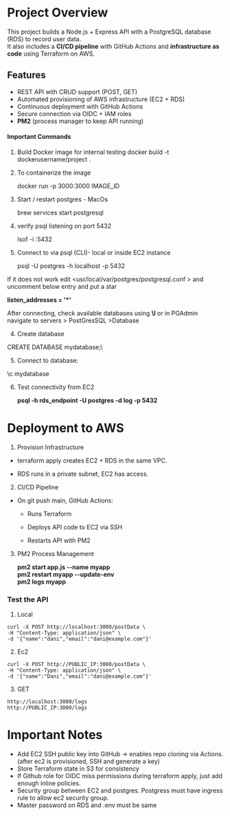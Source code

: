 # Project Overview

This project builds a Node.js + Express API with a PostgreSQL database (RDS) to record user data.  
It also includes a **CI/CD pipeline** with GitHub Actions and **infrastructure as code** using Terraform on AWS.

## Features

- REST API with CRUD support (POST, GET)
- Automated provisioning of AWS infrastructure (EC2 + RDS)
- Continuous deployment with GitHub Actions
- Secure connection via OIDC + IAM roles
- **PM2** (process manager to keep API running)

#### Important Commands

1. Build Docker image for  internal testing
   docker build -t dockerusername/project .

2.  To containerize the image

    docker run -p 3000:3000 IMAGE_ID

3. Start / restart postgres - MacOs 

    brew services start postgresql
 
4. verify psql listening on port 5432

    lsof -i :5432

3. Connect to via psql (CLI)- local or inside EC2 instance

    psql -U postgres -h localhost -p 5432

If it does not work edit <usr/local/var/postgres/postgresql.conf > and uncomment below entry and put a star

**listen_addresses = '*'**

After connecting, check available databases using **\l**
or in PGAdmin navigate to servers > PostGresSQL >Database

4. Create database

  CREATE DATABASE mydatabase;\

5. Connect to database:

  \c mydatabase

6. Test connectivity from EC2

    **psql -h rds_endpoint -U postgres -d log -p 5432**

# Deployment to AWS

1. Provision Infrastructure

- terraform apply creates EC2 + RDS in the same VPC.

- RDS runs in a private subnet, EC2 has access.

2. CI/CD Pipeline

- On git push main, GitHub Actions:

  - Runs Terraform

  - Deploys API code to EC2 via SSH

  - Restarts API with PM2

3. PM2 Process Management

    **pm2 start app.js --name myapp** \
    **pm2 restart myapp --update-env** \
    **pm2 logs myapp**

### Test  the API

  1. Local

    curl -X POST http://localhost:3000/postData \
    -H "Content-Type: application/json" \
    -d '{"name":"dani","email":"dani@example.com"}'

  2. Ec2

    curl -X POST http://PUBLIC_IP:3000/postData \
    -H "Content-Type: application/json" \
    -d '{"name":"Dani","email":"dani@example.com"}'

  3. GET

    http://localhost:3000/logs
    http://PUBLIC_IP:3000/logs

# Important Notes

- Add EC2 SSH public key into GitHub → enables repo cloning via Actions.(after ec2 is provisioned, SSH and generate a key)
- Store Terraform state in S3 for consistency
- If Github role for OIDC miss permissions during terraform apply, just add enough inline policies.
- Security group between EC2 and postgres. Postgress must have ingress rule to allow ec2 security group.
- Master password on RDS and .env must be same
